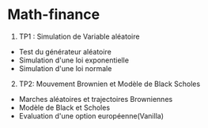 # Math-finance
1. TP1 : Simulation de Variable aléatoire
<ul>
<li>Test du générateur aléatoire</li>
<li>Simulation d'une loi exponentielle</li>
<li>Simulation d'une loi normale</li>
</ul>


2. TP2: Mouvement Brownien et Modèle de Black Scholes
<ul>
<li>Marches aléatoires et trajectoires Browniennes</li>
<li>Modèle de Black et Scholes</li>
<li>Evaluation d'une option européenne(Vanilla)</li>
</ul>



